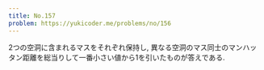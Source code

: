 ```yaml
---
title: No.157
problem: https://yukicoder.me/problems/no/156
---
```

2つの空洞に含まれるマスをそれぞれ保持し, 異なる空洞のマス同士のマンハッタン距離を総当りして一番小さい値から1を引いたものが答えである.
